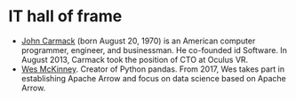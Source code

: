 # IT hall of frame

- [John Carmack](https://en.wikipedia.org/wiki/John_Carmack) (born August 20, 1970) is an American computer programmer, engineer, and businessman. He co-founded id Software. In August 2013, Carmack took the position of CTO at Oculus VR.
- [Wes McKinney](https://github.com/wesm). Creator of Python pandas. From 2017, Wes takes part in establishing Apache Arrow and focus on data science based on Apache Arrow.

